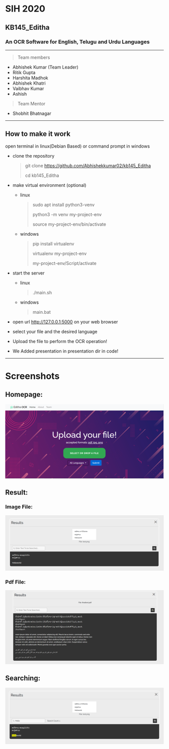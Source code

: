 # SIH 2020
## KB145_Editha
### An OCR Software for English, Telugu and Urdu Languages
---
> Team members
* Abhishek Kumar (Team Leader)
* Ritik Gupta
* Harshita Madhok
* Abhishek Khatri
* Vaibhav Kumar
* Ashish

> Team Mentor
* Shobhit Bhatnagar

---
## How to make it work

open terminal in linux(Debian Based) or command prompt in windows

* clone the repository
	> git clone https://github.com/Abhishekkumar02/kb145_Editha
	>
	> cd kb145_Editha

* make virtual environment (optional)
	* linux
		> sudo apt install python3-venv
		>
		> python3 -m venv my-project-env
		>
		> source my-project-env/bin/activate
	* windows
		> pip install virtualenv
		>
		> virtualenv my-project-env
		>
		> my-project-env/Script/activate

* start the server
	* linux
		> ./main.sh
	* windows
		> main.bat

* open url http://127.0.0.1:5000 on your web browser

* select your file and the desired language

* Upload the file to perform the OCR operation! 

* We Added presentation in presentation dir in code!  

---

# Screenshots

## Homepage:

![HOME](screenshots/homepage.png)

## Result:

### Image File:

![ResultImg](screenshots/result_image.png)

### Pdf File:

![ResultPdf](screenshots/result_pdf.jpeg)

## Searching:

![SearchImg](screenshots/search_image.png)



